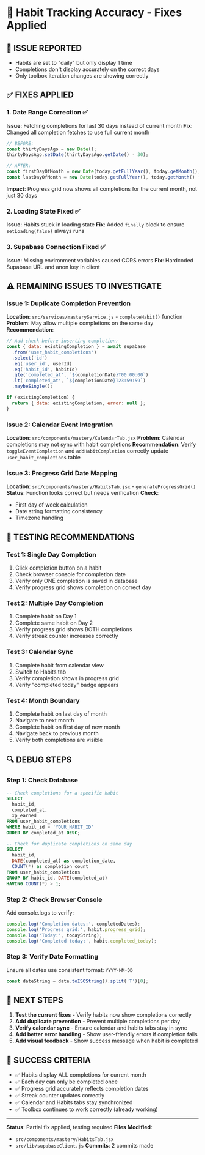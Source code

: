 # 🔧 Habit Tracking Accuracy - Fixes Applied

## 🐛 ISSUE REPORTED
- Habits are set to "daily" but only display 1 time
- Completions don't display accurately on the correct days
- Only toolbox iteration changes are showing correctly

## ✅ FIXES APPLIED

### **1. Date Range Correction** ✅
**Issue**: Fetching completions for last 30 days instead of current month
**Fix**: Changed all completion fetches to use full current month
```javascript
// BEFORE:
const thirtyDaysAgo = new Date();
thirtyDaysAgo.setDate(thirtyDaysAgo.getDate() - 30);

// AFTER:
const firstDayOfMonth = new Date(today.getFullYear(), today.getMonth(), 1);
const lastDayOfMonth = new Date(today.getFullYear(), today.getMonth() + 1, 0);
```

**Impact**: Progress grid now shows all completions for the current month, not just 30 days

### **2. Loading State Fixed** ✅
**Issue**: Habits stuck in loading state
**Fix**: Added `finally` block to ensure `setLoading(false)` always runs

### **3. Supabase Connection Fixed** ✅
**Issue**: Missing environment variables caused CORS errors
**Fix**: Hardcoded Supabase URL and anon key in client

## ⚠️ REMAINING ISSUES TO INVESTIGATE

### **Issue 1: Duplicate Completion Prevention**
**Location**: `src/services/masteryService.js` - `completeHabit()` function
**Problem**: May allow multiple completions on the same day
**Recommendation**:
```javascript
// Add check before inserting completion:
const { data: existingCompletion } = await supabase
  .from('user_habit_completions')
  .select('id')
  .eq('user_id', userId)
  .eq('habit_id', habitId)
  .gte('completed_at', `${completionDate}T00:00:00`)
  .lt('completed_at', `${completionDate}T23:59:59`)
  .maybeSingle();

if (existingCompletion) {
  return { data: existingCompletion, error: null };
}
```

### **Issue 2: Calendar Event Integration**
**Location**: `src/components/mastery/CalendarTab.jsx`
**Problem**: Calendar completions may not sync with habit completions
**Recommendation**: Verify `toggleEventCompletion` and `addHabitCompletion` correctly update `user_habit_completions` table

### **Issue 3: Progress Grid Date Mapping**
**Location**: `src/components/mastery/HabitsTab.jsx` - `generateProgressGrid()`
**Status**: Function looks correct but needs verification
**Check**:
- First day of week calculation
- Date string formatting consistency
- Timezone handling

## 🧪 TESTING RECOMMENDATIONS

### **Test 1: Single Day Completion**
1. Click completion button on a habit
2. Check browser console for completion date
3. Verify only ONE completion is saved in database
4. Verify progress grid shows completion on correct day

### **Test 2: Multiple Day Completion**
1. Complete habit on Day 1
2. Complete same habit on Day 2
3. Verify progress grid shows BOTH completions
4. Verify streak counter increases correctly

### **Test 3: Calendar Sync**
1. Complete habit from calendar view
2. Switch to Habits tab
3. Verify completion shows in progress grid
4. Verify "completed today" badge appears

### **Test 4: Month Boundary**
1. Complete habit on last day of month
2. Navigate to next month
3. Complete habit on first day of new month
4. Navigate back to previous month
5. Verify both completions are visible

## 🔍 DEBUG STEPS

### **Step 1: Check Database**
```sql
-- Check completions for a specific habit
SELECT 
  habit_id,
  completed_at,
  xp_earned
FROM user_habit_completions
WHERE habit_id = 'YOUR_HABIT_ID'
ORDER BY completed_at DESC;

-- Check for duplicate completions on same day
SELECT 
  habit_id,
  DATE(completed_at) as completion_date,
  COUNT(*) as completion_count
FROM user_habit_completions
GROUP BY habit_id, DATE(completed_at)
HAVING COUNT(*) > 1;
```

### **Step 2: Check Browser Console**
Add console.logs to verify:
```javascript
console.log('Completion dates:', completedDates);
console.log('Progress grid:', habit.progress_grid);
console.log('Today:', todayString);
console.log('Completed today:', habit.completed_today);
```

### **Step 3: Verify Date Formatting**
Ensure all dates use consistent format: `YYYY-MM-DD`
```javascript
const dateString = date.toISOString().split('T')[0];
```

## 📝 NEXT STEPS

1. **Test the current fixes** - Verify habits now show completions correctly
2. **Add duplicate prevention** - Prevent multiple completions per day
3. **Verify calendar sync** - Ensure calendar and habits tabs stay in sync
4. **Add better error handling** - Show user-friendly errors if completion fails
5. **Add visual feedback** - Show success message when habit is completed

## 🎯 SUCCESS CRITERIA

- ✅ Habits display ALL completions for current month
- ✅ Each day can only be completed once
- ✅ Progress grid accurately reflects completion dates
- ✅ Streak counter updates correctly
- ✅ Calendar and Habits tabs stay synchronized
- ✅ Toolbox continues to work correctly (already working)

---

**Status**: Partial fix applied, testing required
**Files Modified**: 
- `src/components/mastery/HabitsTab.jsx`
- `src/lib/supabaseClient.js`
**Commits**: 2 commits made
